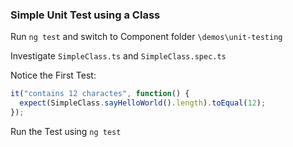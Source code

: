 ### Simple Unit Test using a Class

Run `ng test` and switch to Component folder `\demos\unit-testing`

Investigate `SimpleClass.ts` and `SimpleClass.spec.ts`

Notice the First Test:

```typescript
it("contains 12 charactes", function() {
  expect(SimpleClass.sayHelloWorld().length).toEqual(12);
});
```

Run the Test using `ng test`
